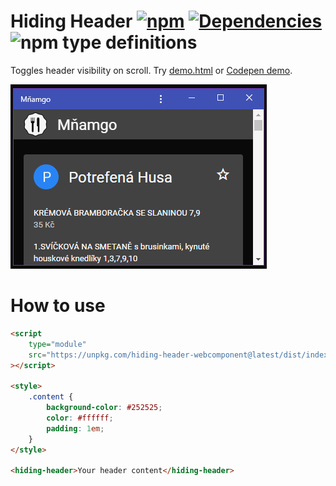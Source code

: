 # Hiding Header [![npm](https://img.shields.io/npm/v/hiding-header-webcomponent.svg)](https://www.npmjs.com/package/hiding-header-webcomponent) [![Dependencies](https://img.shields.io/david/FilipChalupa/hiding-header-webcomponent.svg)](https://www.npmjs.com/package/hiding-header-webcomponent?activeTab=dependencies) ![npm type definitions](https://img.shields.io/npm/types/hiding-header-webcomponent.svg)

Toggles header visibility on scroll. Try [demo.html](https://filipchalupa.cz/hiding-header-webcomponent/demo.html) or [Codepen demo](https://codepen.io/Onset/project/editor/ZLOYKk).

![UI example](https://raw.githubusercontent.com/FilipChalupa/hiding-header/HEAD/screencast.gif)

# How to use

```html
<script
	type="module"
	src="https://unpkg.com/hiding-header-webcomponent@latest/dist/index.es.js?module"
></script>

<style>
	.content {
		background-color: #252525;
		color: #ffffff;
		padding: 1em;
	}
</style>

<hiding-header>Your header content</hiding-header>
```
